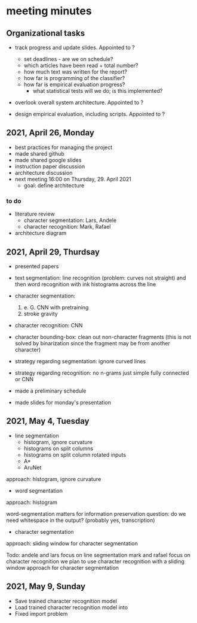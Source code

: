 # meeting minutes

## Organizational tasks

- track progress and update slides. Appointed to ?
    - set deadlines - are we on schedule?
	- which articles have been read + total number?
	- how much text was written for the report?
	- how far is programming of the classifier?
	- how far is empirical evaluation progress?
		- what statistical tests will we do; is this implemented?

- overlook overall system architecture. Appointed to ?

- design empirical evaluation, including scripts. Appointed to ?

## 2021, April 26, Monday

- best practices for managing the project
- made shared github
- made shared google slides
- instruction paper discussion
- architecture discussion
- next meeting 16:00 on Thursday, 29. April 2021
    - goal: define architecture

### to do

- literature review
    - character segmentation: Lars, Andele
    - character recognition: Mark, Rafael
- architecture diagram

## 2021, April 29, Thurdsay

- presented papers
- text segmentation: line recognition (problem: curves not straight) and then word recognition with ink histograms across the line
- character segmentation:
	1. e. G. CNN with pretraining
	2. stroke gravity
	
- character recognition: CNN
- character bounding-box: clean out non-character fragments (this is not solved by binarization since the fragment may be from another character)

- strategy regarding segmentation: ignore curved lines
- strategy regarding recognition: no n-grams just simple fully connected or CNN

- made a preliminary schedule
- made slides for monday's presentation

## 2021, May 4, Tuesday

- line segmentation
	- histogram, ignore curvature
	- histograms on split columns
	- histograms on split column rotated inputs
	- A*
	- AruNet

approach: histogram, ignore curvature

- word segmentation

approach: histogram

word-segmentation matters for information preservation
question: do we need whitespace in the output?
(probably yes, transcription)

- character segmentation

approach: sliding window for character segmentation

Todo:
andele and lars focus on line segmentation
mark and rafael focus on character recognition
we plan to use character recognition with a sliding window approach for character segmentation

## 2021, May 9, Sunday

- Save trained character recognition model
- Load trained character recognition model into 
- Fixed import problem









